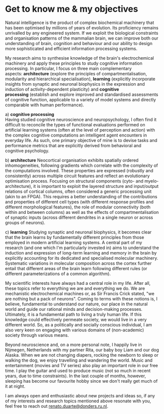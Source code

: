 # Get to know me & my objectives

Natural intelligence is the product of complex biochemical machinery that has been optimised by millions of years of evolution. Its proficiency remains unrivalled by any engineered system. If we exploit the biological constraints and organisation patterns of the mammalian brain, we can improve both our understanding of brain, cognition and behaviour and our ability to design more sophisticated and efficient information processing systems. 

My research aims to synthesise knowledge of the brain's electrochemical machinery and apply these principles to study cognitive information processing. In particular, I focus on three main complementary aspects: **architecture** (explore the principles of compartmentalisation, modularity and hierarchical specialisation), **learning** (explicitly incorporate insights from synaptic and neuronal biophysics in the expression and induction of activity-dependent plasticity) and **cognitive processing** (establish and explore improved and standardised assessments of cognitive function, applicable to a variety of model systems and directly comparable with human performance).

a) **cognitive processing**  
Having studied cognitive neuroscience and neuropsychology, I often find it difficult to reconcile the types of functional evaluations performed on artificial learning systems (often at the level of perception and action) with the complex cognitive computations an intelligent agent encounters in everyday life. As such, one primary objective of mine is to devise tasks and performance metrics that are explicitly derived from behavioral and cognitive psychology.

b) **architecture**
Neocortical organisation exhibits spatially ordered inhomogeneities, following gradients which correlate with the complexity of the computations involved. These properties are expressed (robustly and consistently) across multiple circuit features and reflect an evolutionary optimisation process. Focusing on structural components (cyto- and myelo-architecture), it is important to exploit the layered structure and input/output relations of cortical columns, often considered a generic processing unit (akin to an FPGA). This requires a better understanding of the contributions and properties of different cell types (with different response profiles and different morphological features), the role of modular connectivity (both within and between columns) as well as the effects of compartmentalisation of synaptic inputs (across different dendrites in a single neuron or across groups of neurons).

c) **learning**
Studying synaptic and neuronal biophysics, it becomes clear that the brain learns by fundamentally different principles from those employed in modern artificial learning systems. A central part of my research (and one which I'm particularly invested in) aims to understand the induction and expression of long-term learning and memory in the brain by explicitly accounting for its dedicated and specialised molecular machinery. Systematic variations in molecular composition across the cortex further entail that different areas of the brain learn following different rules (or different parameterizations of a common algorithm). 

My scientific interests have always had a central role in my life. After all, these topics refer to everything we are and everything we do. We are mechanistic electrochemical machines or, as Sir Francis Crick stated, "we are nothing but a pack of neurons". Coming to terms with these notions is, I believe, fundamental to understand our nature, our place in the natural world and guide our rational minds and decision-making processes. Ultimately, it is a fundamental path to living a truly human life. If this knowledge could effectively permeate society, we would live in a very different world. So, as a politically and socially conscious individual, I am also very keen on engaging with various domains of (non-academic) society through various means. 

Beyond neuroscience and, on a more personal note, I happily live in Nijmegen, Netherlands with my partner Rita, our baby boy Liam and our dog Alaska. When we are not changing diapers, rocking the newborn to sleep or walking the dog, we enjoy travelling and wandering the world. Music and entertainment (movies and TV series) also play an important role in our free time. I play the guitar and used to produce music (not so much in recent years, due to time constraints). In the last couple of months, however, sleeping has become our favourite hobby since we don't really get much of it at night.

I am always open and enthusiastic about new projects and ideas so, if any of my interests and research topics mentioned above resonate with you, feel free to reach out [renato.duarte@donders.ru.nl](mailto:renato.duarte@donders.ru.nl).
